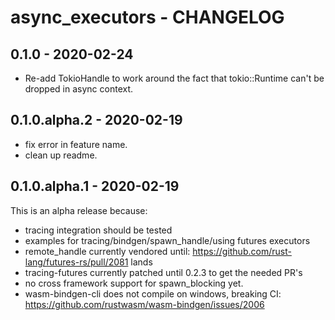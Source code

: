 # async_executors - CHANGELOG

## 0.1.0 - 2020-02-24

  - Re-add TokioHandle to work around the fact that tokio::Runtime can't be dropped in async context.

## 0.1.0.alpha.2 - 2020-02-19

  - fix error in feature name.
  - clean up readme.

## 0.1.0.alpha.1 - 2020-02-19

This is an alpha release because:

  - tracing integration should be tested
  - examples for tracing/bindgen/spawn_handle/using futures executors
  - remote_handle currently vendored until: https://github.com/rust-lang/futures-rs/pull/2081 lands
  - tracing-futures currently patched until 0.2.3 to get the needed PR's
  - no cross framework support for spawn_blocking yet.
  - wasm-bindgen-cli does not compile on windows, breaking CI: https://github.com/rustwasm/wasm-bindgen/issues/2006



